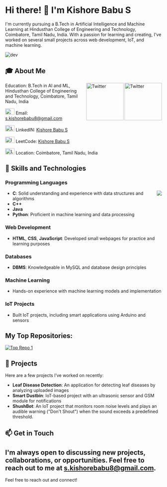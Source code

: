 
# Hi there! 👋 I'm Kishore Babu S

I'm currently pursuing a B.Tech in Artificial Intelligence and Machine Learning at Hindusthan College of Engineering and Technology, Coimbatore, Tamil Nadu, India. With a passion for learning and creating, I've worked on several small projects across web development, IoT, and machine learning.

![dev](https://github.com/user-attachments/assets/dd30f6e7-2b5e-425a-abb2-45885e25bfad)
## 🎓 About Me
<a href="https://x.com/s_kishorebabu8" target="_blank"><img src="https://cdn2.iconfinder.com/data/icons/social-media-2199/64/social_media_isometric_6-twitter-512.png" height="120px" width="120px" alt="Twitter" align="right"></a><a href="https://www.linkedin.com/in/kishorebabu-s-3a0186263/" target="_blank"><img src="https://cdn2.iconfinder.com/data/icons/social-media-2199/64/social_media_isometric_14-linkedin-512.png" height="120px" width="120px" alt="Twitter" align="right"></a>
Education: B.Tech in AI and ML, Hindusthan College of Engineering and Technology, Coimbatore, Tamil Nadu, India

<img src="https://github.com/user-attachments/assets/c3ed2f4b-60a9-43b1-ae97-730520671710" alt="Gmail" width="30" height="20"> Email: s.kishorebabu8@gmail.com

<img src="https://github.com/user-attachments/assets/6215abdf-ba0f-4d00-aa88-15cfffefd220" alt="LinkedIN" width="30" height="20"> LinkedIN: [Kishore Babu S](www.linkedin.com/in/kishorebabu-s-3a0186263)


<img src="https://github.com/user-attachments/assets/bbf44610-ed27-4d7a-801f-e004efb8f9fc" alt="leetcode" width="30" height="20"> LeetCode: [Kishore Babu S](https://leetcode.com/u/Ukq3azNqMM/)


<img src="https://github.com/user-attachments/assets/7777d993-91c3-42f6-be80-8fc73381d330" alt="Location" width="30" height="20"> Location: Coimbatore, Tamil Nadu, India







## 🔧 Skills and Technologies

### Programming Languages
<img src="https://github-readme-stats.vercel.app/api/top-langs/?username=S-KishoreBabu&count_private=true&theme=light" align="right" />

- **C**: Solid understanding and experience with data structures and algorithms
- **C++**
- **Java**
- **Python**: Proficient in machine learning and data processing
  
### Web Development
- **HTML**, **CSS**, **JavaScript**: Developed small webpages for practice and learning purposes

### Databases
- **DBMS**: Knowledgeable in MySQL and database design principles

### Machine Learning
- Hands-on experience with machine learning models and implementation

### IoT Projects
- Built IoT projects, including smart applications using Arduino and sensors

## My Top Repositories:
[![Top Repo 1](https://github-readme-stats.vercel.app/api/pin/?username=S-KishoreBabu&repo=DSA-in-C-language&theme=dark)](https://github.com/S-KishoreBabu/DSA-in-C-language)


## 📂 Projects

Here are a few projects I’ve worked on recently:

- **Leaf Disease Detection**: An application for detecting leaf diseases by analyzing uploaded images
- **Smart Dustbin**: IoT-based project with an ultrasonic sensor and GSM module for notifications
- **ShushBot**: An IoT project that monitors room noise levels and plays an audible warning ("Don't Shout") when the sound exceeds a predefined threshold.

## 📫 Get in Touch

I'm always open to discussing new projects, collaborations, or opportunities. Feel free to reach out to me at [s.kishorebabu8@gmail.com](mailto:s.kishorebabu8@gmail.com).
---

Feel free to reach out and connect!
